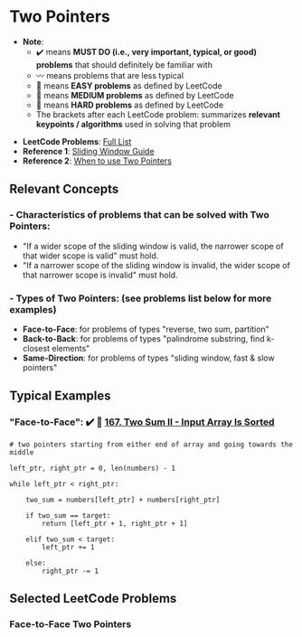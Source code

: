 # Two Pointers
* **Note**: 
  * :heavy_check_mark: means **MUST DO (i.e., very important, typical, or good) problems** that should definitely be familiar with
  * :wavy_dash: means problems that are less typical
  * :green_book: means **EASY problems** as defined by LeetCode
  * :orange_book: means **MEDIUM problems** as defined by LeetCode
  * :closed_book: means **HARD problems** as defined by LeetCode
  * The brackets after each LeetCode problem: summarizes **relevant keypoints / algorithms** used in solving that problem

- **LeetCode Problems**: [Full List](https://leetcode.com/tag/two-pointers/)
- **Reference 1**: [Sliding Window Guide](https://leetcode.com/tag/two-pointers/discuss/1122776/Summary-of-Sliding-Window-Patterns-for-Subarray-Substring)
- **Reference 2**: [When to use Two Pointers](https://leetcode.com/problems/subarray-sum-equals-k/discuss/301242/General-summary-of-what-kind-of-problem-can-cannot-solved-by-Two-Pointers)

## Relevant Concepts

### - Characteristics of problems that can be solved with Two Pointers:
  - "If a wider scope of the sliding window is valid, the narrower scope of that wider scope is valid" must hold.
  - "If a narrower scope of the sliding window is invalid, the wider scope of that narrower scope is invalid" must hold.

### - Types of Two Pointers: (see problems list below for more examples)
  - **Face-to-Face**: for problems of types "reverse, two sum, partition"
  - **Back-to-Back**: for problems of types "palindrome substring, find k-closest elements"
  - **Same-Direction**: for problems of types "sliding window, fast & slow pointers"


## Typical Examples
### "Face-to-Face": :heavy_check_mark: :orange_book: [167. Two Sum II - Input Array Is Sorted](https://leetcode.com/problems/two-sum-ii-input-array-is-sorted/)

```
# two pointers starting from either end of array and going towards the middle

left_ptr, right_ptr = 0, len(numbers) - 1

while left_ptr < right_ptr:

    two_sum = numbers[left_ptr] + numbers[right_ptr]

    if two_sum == target:
        return [left_ptr + 1, right_ptr + 1]

    elif two_sum < target:
        left_ptr += 1

    else:
        right_ptr -= 1

```



## Selected LeetCode Problems
### Face-to-Face Two Pointers

